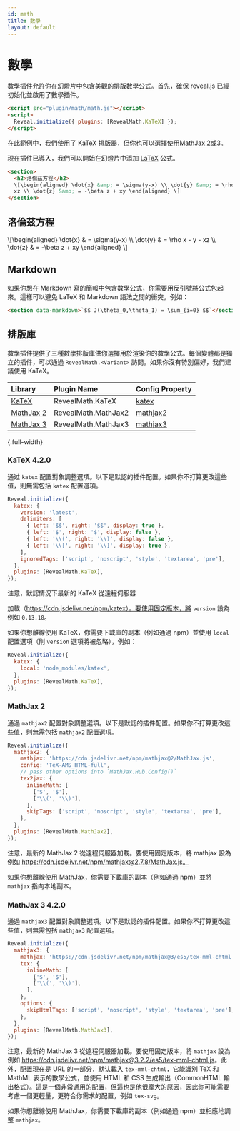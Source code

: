 ```yaml
---
id: math
title: 數學
layout: default
---
```


# 數學

數學插件允許你在幻燈片中包含美觀的排版數學公式。首先，確保 reveal.js 已經初始化並啟用了數學插件。

```html
<script src="plugin/math/math.js"></script>
<script>
  Reveal.initialize({ plugins: [RevealMath.KaTeX] });
</script>
```

在此範例中，我們使用了 KaTeX 排版器，但你也可以選擇使用[MathJax 2](#mathjax-2)或[3](#mathjax-3-4.2.0)。

現在插件已導入，我們可以開始在幻燈片中添加 [LaTeX](https://en.wikipedia.org/wiki/LaTeX) 公式。

```html
<section>
  <h2>洛倫茲方程</h2>
  \[\begin{aligned} \dot{x} &amp; = \sigma(y-x) \\ \dot{y} &amp; = \rho x - y -
  xz \\ \dot{z} &amp; = -\beta z + xy \end{aligned} \]
</section>
```

<div class="reveal reveal-example">
  <div class="slides">
    <section>
      <h2>洛倫茲方程</h2>
      \[\begin{aligned}
      \dot{x} &amp; = \sigma(y-x) \\
      \dot{y} &amp; = \rho x - y - xz \\
      \dot{z} &amp; = -\beta z + xy
      \end{aligned} \]
    </section>
  </div>
</div>

## Markdown

如果你想在 Markdown 寫的簡報中包含數學公式，你需要用反引號將公式包起來。這樣可以避免 LaTeX 和 Markdown 語法之間的衝突。例如：

```html
<section data-markdown>`$$ J(\theta_0,\theta_1) = \sum_{i=0} $$`</section>
```

## 排版庫

數學插件提供了三種數學排版庫供你選擇用於渲染你的數學公式。每個變體都是獨立的插件，可以通過 `RevealMath.<Variant>` 訪問。如果你沒有特別偏好，我們建議使用 KaTeX。

| Library                                               | Plugin Name         | Config Property              |
| :---------------------------------------------------- | :------------------ | :--------------------------- |
| [KaTeX](https://katex.org/)                           | RevealMath.KaTeX    | [katex](#katex-4.2.0)        |
| [MathJax 2](https://docs.mathjax.org/en/v2.7-latest/) | RevealMath.MathJax2 | [mathjax2](#mathjax-2)       |
| [MathJax 3](https://www.mathjax.org/)                 | RevealMath.MathJax3 | [mathjax3](#mathjax-3-4.2.0) |

{.full-width}

### KaTeX <span class="r-version-badge new">4.2.0</span>

通过 `katex` 配置對象調整選項。以下是默認的插件配置。如果你不打算更改這些值，則無需包括 `katex` 配置選項。

```js
Reveal.initialize({
  katex: {
    version: 'latest',
    delimiters: [
      { left: '$$', right: '$$', display: true },
      { left: '$', right: '$', display: false },
      { left: '\\(', right: '\\)', display: false },
      { left: '\\[', right: '\\]', display: true },
    ],
    ignoredTags: ['script', 'noscript', 'style', 'textarea', 'pre'],
  },
  plugins: [RevealMath.KaTeX],
});
```

注意，默認情況下最新的 KaTeX 從遠程伺服器

加載（https://cdn.jsdelivr.net/npm/katex）。要使用固定版本，將 `version` 設為例如 `0.13.18`。

如果你想離線使用 KaTeX，你需要下載庫的副本（例如通過 npm）並使用 `local` 配置選項（則 `version` 選項將被忽略），例如：

```js
Reveal.initialize({
  katex: {
    local: 'node_modules/katex',
  },
  plugins: [RevealMath.KaTeX],
});
```

### MathJax 2

通過 `mathjax2` 配置對象調整選項。以下是默認的插件配置。如果你不打算更改這些值，則無需包括 `mathjax2` 配置選項。

```js
Reveal.initialize({
  mathjax2: {
    mathjax: 'https://cdn.jsdelivr.net/npm/mathjax@2/MathJax.js',
    config: 'TeX-AMS_HTML-full',
    // pass other options into `MathJax.Hub.Config()`
    tex2jax: {
      inlineMath: [
        ['$', '$'],
        ['\\(', '\\)'],
      ],
      skipTags: ['script', 'noscript', 'style', 'textarea', 'pre'],
    },
  },
  plugins: [RevealMath.MathJax2],
});
```

注意，最新的 MathJax 2 從遠程伺服器加載。要使用固定版本，將 mathjax 設為例如 https://cdn.jsdelivr.net/npm/mathjax@2.7.8/MathJax.js。

如果你想離線使用 MathJax，你需要下載庫的副本（例如通過 npm）並將 `mathjax` 指向本地副本。

### MathJax 3 <span class="r-version-badge new">4.2.0</span>

通過 `mathjax3` 配置對象調整選項。以下是默認的插件配置。如果你不打算更改這些值，則無需包括 `mathjax3` 配置選項。

```js
Reveal.initialize({
  mathjax3: {
    mathjax: 'https://cdn.jsdelivr.net/npm/mathjax@3/es5/tex-mml-chtml.js',
    tex: {
      inlineMath: [
        ['$', '$'],
        ['\\(', '\\)'],
      ],
    },
    options: {
      skipHtmlTags: ['script', 'noscript', 'style', 'textarea', 'pre'],
    },
  },
  plugins: [RevealMath.MathJax3],
});
```

注意，最新的 MathJax 3 從遠程伺服器加載。要使用固定版本，將 `mathjax` 設為例如 <https://cdn.jsdelivr.net/npm/mathjax@3.2.2/es5/tex-mml-chtml.js>。此外，配置現在是 URL 的一部分，默认載入 `tex-mml-chtml`，它能識別 TeX 和 MathML 表示的數學公式，並使用 HTML 和 CSS 生成輸出（CommonHTML 輸出格式）。這是一個非常通用的配置，但這也是他很龐大的原因，因此你可能需要考慮一個更輕量，更符合你需求的配置，例如 `tex-svg`。

如果你想離線使用 MathJax，你需要下載庫的副本（例如通過 npm）並相應地調整 `mathjax`。
